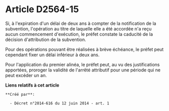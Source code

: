 # Article D2564-15

Si, à l'expiration d'un délai de deux ans à compter de la notification de la subvention, l'opération au titre de laquelle
elle a été accordée n'a reçu aucun commencement d'exécution, le préfet constate la caducité de la décision d'attribution de
la subvention. 

Pour des opérations pouvant être réalisées à brève échéance, le préfet peut cependant fixer un délai inférieur à deux ans. 

Pour l'application du premier alinéa, le préfet peut, au vu des justifications apportées, proroger la validité de l'arrêté
attributif pour une période qui ne peut excéder un an.

**Liens relatifs à cet article**

	**Créé par**:

	  - Décret n°2014-616 du 12 juin 2014 - art. 1

